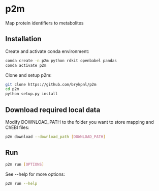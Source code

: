 # p2m
Map protein identifiers to metabolites

## Installation
Create and activate conda environment:

```bash
conda create -n p2m python rdkit openbabel pandas
conda activate p2m
```

Clone and setup p2m:

```bash
git clone https://github.com/brykpnl/p2m
cd p2m
python setup.py install
```

## Download required local data

Modify DOWNLOAD_PATH to the folder you want to store mapping and ChEBI files:

```bash
p2m download --download_path [DOWNLOAD_PATH]
```

## Run

```bash
p2m run [OPTIONS]
```

See --help for more options:

```bash
p2m run --help
```


